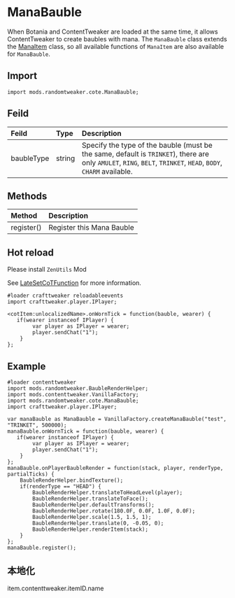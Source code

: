 # ManaBauble

When Botania and ContentTweaker are loaded at the same time, it allows ContentTweaker to create
baubles with mana. The `ManaBauble` class extends the [ManaItem](../ManaItem/ManaItem.md) class, so
all available functions of `ManaItem` are also available for `ManaBauble`.

## Import

```zenscript
import mods.randomtweaker.cote.ManaBauble;
```

## Feild

| Feild | Type | Description |
| :---- | :---- | :---- |
| baubleType | string | Specify the type of the bauble (must be the same, default is `TRINKET`), there are only `AMULET`, `RING`, `BELT`, `TRINKET`, `HEAD`, `BODY`, `CHARM` available. |

## Methods

| Method | Description |
| :---- | :---- |
| register() | Register this Mana Bauble |

## Hot reload

Please install `ZenUtils` Mod

See [LateSetCoTFunction](https://github.com/friendlyhj/ZenUtils/wiki/LateSetCoTFunction) for more information.

```zenscript
#loader crafttweaker reloadableevents
import crafttweaker.player.IPlayer;

<cotItem:unlocalizedName>.onWornTick = function(bauble, wearer) {
   if(wearer instanceof IPlayer) {
        var player as IPlayer = wearer;
        player.sendChat("1");
    }
};
```

## Example

```zenscript
#loader contenttweaker
import mods.randomtweaker.BaubleRenderHelper;
import mods.contenttweaker.VanillaFactory;
import mods.randomtweaker.cote.ManaBauble;
import crafttweaker.player.IPlayer;

var manaBauble as ManaBauble = VanillaFactory.createManaBauble("test", "TRINKET", 500000);
manaBauble.onWornTick = function(bauble, wearer) {
   if(wearer instanceof IPlayer) {
        var player as IPlayer = wearer;
        player.sendChat("1");
    }
};
manaBauble.onPlayerBaubleRender = function(stack, player, renderType, partialTicks) {
    BaubleRenderHelper.bindTexture();
    if(renderType == "HEAD") {
        BaubleRenderHelper.translateToHeadLevel(player);
        BaubleRenderHelper.translateToFace();
        BaubleRenderHelper.defaultTransforms();
        BaubleRenderHelper.rotate(180.0F, 0.0F, 1.0F, 0.0F);
        BaubleRenderHelper.scale(1.5, 1.5, 1);
        BaubleRenderHelper.translate(0, -0.05, 0);
        BaubleRenderHelper.renderItem(stack);
    }
};
manaBauble.register();
```

## 本地化

item.contenttweaker.itemID.name
